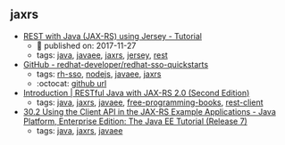 jaxrs 
---
* [REST with Java (JAX-RS) using Jersey - Tutorial](http://www.vogella.com/tutorials/REST/article.html)
    * :calendar: published on: 2017-11-27
    * tags: [java](../tags/java.md), [javaee](../tags/javaee.md), [jaxrs](../tags/jaxrs.md), [jersey](../tags/jersey.md), [rest](../tags/rest.md)
* [GitHub - redhat-developer/redhat-sso-quickstarts](https://github.com/redhat-developer/redhat-sso-quickstarts)
    * tags: [rh-sso](../tags/rh-sso.md), [nodejs](../tags/nodejs.md), [javaee](../tags/javaee.md), [jaxrs](../tags/jaxrs.md)
    * :octocat: [github url](https://github.com/redhat-developer/redhat-sso-quickstarts)
* [Introduction | RESTfu­­l Jav­a­ wit­h ­JAX­-­­RS 2.­0­ (Second Edition)](https://dennis-xlc.gitbooks.io/restful-java-with-jax-rs-2-0-2rd-edition/en/index.html)
    * tags: [java](../tags/java.md), [jaxrs](../tags/jaxrs.md), [javaee](../tags/javaee.md), [free-programming-books](../tags/free-programming-books.md), [rest-client](../tags/rest-client.md)
* [30.2 Using the Client API in the JAX-RS Example Applications - Java Platform, Enterprise Edition: The Java EE Tutorial (Release 7)](https://docs.oracle.com/javaee/7/tutorial/jaxrs-client002.htm)
    * tags: [java](../tags/java.md), [jaxrs](../tags/jaxrs.md), [javaee](../tags/javaee.md)
